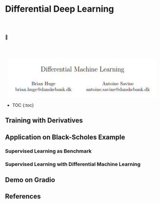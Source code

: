 # Differential Deep Learning

<br><br>
<p>🤗</p>
<br><br>

<i class="fa fa-book fa-3x"></i>
<p align="center">
  <img src="/docs/assets/images/diff_ml_paper.png" />
</p>

* TOC
{:toc}

## Training with Derivatives



## Application on Black-Scholes Example

### Supervised Learning as Benchmark

### Supervised Learning with Differential Machine Learning

## Demo on Gradio

## References